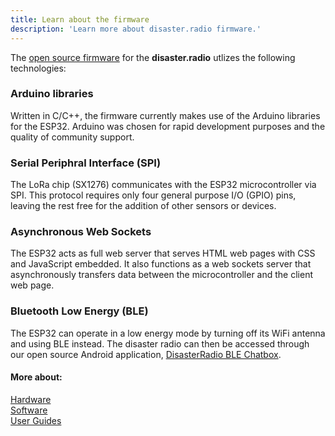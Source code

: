```yaml
---
title: Learn about the firmware
description: 'Learn more about disaster.radio firmware.'
---
```


The [open source firmware](https://github.com/sudomesh/disaster-radio) for the **disaster.radio** utlizes the following technologies:

### Arduino libraries 
Written in C/C++, the firmware currently makes use of the Arduino libraries for the ESP32. Arduino was chosen for rapid development purposes and the quality of community support.  

### Serial Periphral Interface (SPI)
The LoRa chip (SX1276) communicates with the ESP32 microcontroller via SPI. This protocol requires only four general purpose I/O (GPIO) pins, leaving the rest free for the addition of other sensors or devices.  

### Asynchronous Web Sockets
The ESP32 acts as full web server that serves HTML web pages with CSS and JavaScript embedded. It also functions as a web sockets server that asynchronously transfers data between the microcontroller and the client web page. 

### Bluetooth Low Energy (BLE)
The ESP32 can operate in a low energy mode by turning off its WiFi antenna and using BLE instead. The disaster radio can then be accessed through our open source Android application, [DisasterRadio BLE Chatbox](https://play.google.com/store/search?q=DisasterRadio%20BLE%20Chatbox&hl=en_US).

#### More about:  
[Hardware](/learn/hardware)  
[Software](/learn/software)  
[User Guides](/learn/user-guides)    
